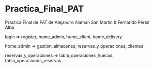 # Practica_Final_PAT
Practica Final de PAT de Alejandro Alaman San Martin &amp; Fernando Pérez Alba

login => register, home_admin, home_client, home_delivery

home_admin => gestion_almacenes, reservas_y_operaciones, clientes

reservas_y_operaciones => tabla_operaciones_huecos, tabla_operaciones_reservas
